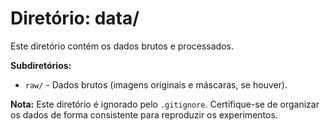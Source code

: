 # Diretório: data/

Este diretório contém os dados brutos e processados.

**Subdiretórios:**
- `raw/` - Dados brutos (imagens originais e máscaras, se houver).


**Nota:** Este diretório é ignorado pelo `.gitignore`. Certifique-se de organizar os dados de forma consistente para reproduzir os experimentos.
